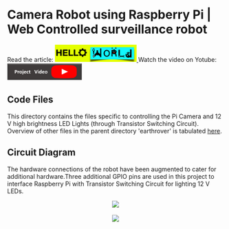 # Camera Robot using Raspberry Pi | Web Controlled surveillance robot

<p align="left">
Read the article: <a href='https://helloworld.co.in/article/basic-robotics-make-robot-raspberry-pi-web-controls' target='_blank'>
   <img src='https://github.com/jiteshsaini/files/blob/main/img/logo3.gif' height='40px'>
</a> Watch the video on Yotube: 
<a href='https://youtu.be/rzKBtHxD3c8' target='_blank'>
   <img src='https://github.com/jiteshsaini/files/blob/main/img/btn_youtube.png' height='40px'>
</a>
</p>

## Code Files
This directory contains the files specific to controlling the Pi Camera and 12 V high brightness LED Lights (through Transistor Switching Circuit). 
Overview of other files in the parent directory 'earthrover' is tabulated <a href='https://github.com/jiteshsaini/robotics-level-2'>here</a>. 

## Circuit Diagram 

The hardware connections of the robot have been augmented to cater for additional hardware.Three additional GPIO pins are used in this project to interface Raspberry Pi with Transistor Switching Circuit for lighting 12 V LEDs. 

<p align="center">
   <img src="https://helloworld.co.in/sites/default/files/inline-images/raspberry-pi-camera-robot-circuit-diagram.jpg">
</p>

<p align="center">
   <img src="https://helloworld.co.in/sites/default/files/inline-images/transistor-bc547-switching-circuit-raspberry-pi-interface.jpg">
</p>


